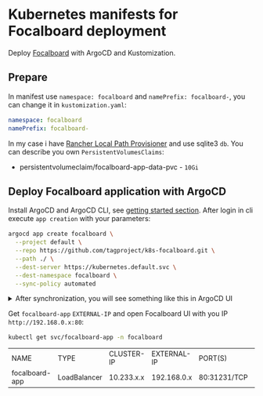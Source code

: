 # Kubernetes manifests for Focalboard deployment

Deploy [Focalboard](https://github.com/mattermost/focalboard) with ArgoCD and Kustomization.

## Prepare

In manifest use `namespace: focalboard` and `namePrefix: focalboard-`, you can change it in `kustomization.yaml`:

```yaml
namespace: focalboard
namePrefix: focalboard-
```

In my case i have [Rancher Local Path Provisioner](https://github.com/rancher/local-path-provisioner) and use sqlite3 `db`. You can describe you own `PersistentVolumesClaims`:

- persistentvolumeclaim/focalboard-app-data-pvc - `10Gi`

## Deploy Focalboard application with ArgoCD

Install ArgoCD and ArgoCD CLI, see [getting started section](https://argo-cd.readthedocs.io/en/stable/getting_started/). After login in cli execute `app creation` with your parameters:

```sh
argocd app create focalboard \
  --project default \
  --repo https://github.com/tagproject/k8s-focalboard.git \
  --path ./ \
  --dest-server https://kubernetes.default.svc \
  --dest-namespace focalboard \
  --sync-policy automated
```

<details>
<summary>After synchronization, you will see something like this in ArgoCD UI</summary>

![image info](./media/screenshots/focalboard-argocd-sync.png)

</details>

Get `focalboard-app` `EXTERNAL-IP` and open Focalboard UI with you IP `http://192.168.0.x:80`:

```sh
kubectl get svc/focalboard-app -n focalboard
```

|                |              |            |             |              |     |
| -------------- | ------------ | ---------- | ----------- | ------------ | --- |
| NAME           | TYPE         | CLUSTER-IP | EXTERNAL-IP | PORT(S)      | AGE |
| focalboard-app | LoadBalancer | 10.233.x.x | 192.168.0.x | 80:31231/TCP | 1m  |

